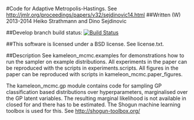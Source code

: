 #Code for Adaptive Metropolis-Hastings. See http://jmlr.org/proceedings/papers/v32/sejdinovic14.html
##Written (W) 2013-2014 Heiko Strathmann and Dino Sejdinovic

##Develop branch build status:
[![Build Status](https://travis-ci.org/karlnapf/kameleon-mcmc.png)](https://travis-ci.org/karlnapf/kameleon-mcmc)

##This software is licensed under a BSD license. See license.txt.


##Description
See kameleon_mcmc.examples for demonstrations how to run the sampler on example distributions.
All experiments in the paper can be reproduced with the scripts in experiments.scripts.
All figures in the paper can be reproduced with scripts in kameleon_mcmc.paper_figures.

The kameleon_mcmc.gp module contains code for sampling GP classification based distributions
over hyperparameters, marginalised over the GP latent variables. The resulting
marginal likelihood is not available in closed for and there has to be estimated.
The Shogun machine learning toolbox is used for this.
See http://shogun-toolbox.org/
